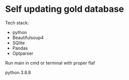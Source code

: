 # Self updating gold database
Tech stack:
* python
* Beautifulsoup4 
* SQlite
* Pandas
* Optparser

Run main in cmd or terminal with proper flaf

python 3.8.8
